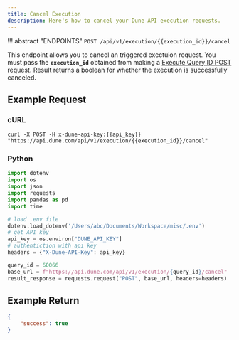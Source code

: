```yaml
---
title: Cancel Execution
description: Here's how to cancel your Dune API execution requests.
---
```


!!! abstract "ENDPOINTS"
    ```
    POST /api/v1/execution/{{execution_id}}/cancel
    ```

This endpoint allows you to cancel an triggered exectuion request. You must pass the **`execution_id`** obtained from making a [Execute Query ID POST](execute-query-id.md) request. Result returns a boolean for whether the execution is successfully canceled.

## Example Request 

### cURL

```cURL
curl -X POST -H x-dune-api-key:{{api_key}} "https://api.dune.com/api/v1/execution/{{execution_id}}/cancel"
```

### Python 

```python
import dotenv
import os
import json
import requests
import pandas as pd
import time

# load .env file
dotenv.load_dotenv('/Users/abc/Documents/Workspace/misc/.env')
# get API key
api_key = os.environ["DUNE_API_KEY"]
# authentiction with api key
headers = {"X-Dune-API-Key": api_key}

query_id = 60066
base_url = f"https://api.dune.com/api/v1/execution/{query_id}/cancel"
result_response = requests.request("POST", base_url, headers=headers)

```

## Example Return

```json
{
    "success": true
}
```